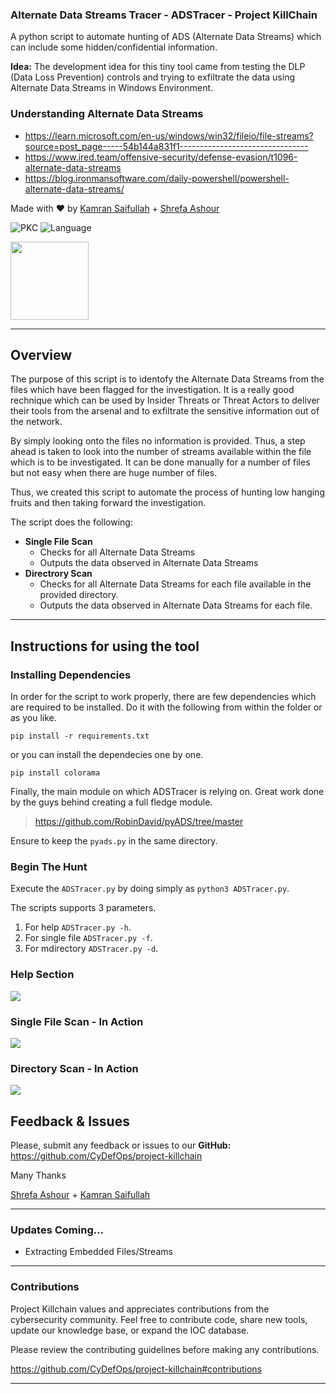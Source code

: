 ### Alternate Data Streams Tracer - ADSTracer - Project KillChain
A python script to automate hunting of ADS (Alternate Data Streams) which can include some hidden/confidential information. 

**Idea:** The development idea for this tiny tool came from testing the DLP (Data Loss Prevention) controls and trying to exfiltrate the data using Alternate Data Streams in Windows Environment. 

### Understanding Alternate Data Streams

- https://learn.microsoft.com/en-us/windows/win32/fileio/file-streams?source=post_page-----54b144a831f1--------------------------------
- https://www.ired.team/offensive-security/defense-evasion/t1096-alternate-data-streams
- https://blog.ironmansoftware.com/daily-powershell/powershell-alternate-data-streams/

Made with :heart: by [Kamran Saifullah](https://linkedin.com/in/KamranSaifullah) + [Shrefa Ashour](https://www.linkedin.com/in/shrefa-salem-37b876290)

![PKC](https://img.shields.io/badge/Project-%20Killchain-357441)
![Language](https://img.shields.io/badge/Language-%20Python-357441?style=flat-square)

<img src="https://img1.wsimg.com/blobby/go/1cf5bcbc-aad3-42e4-a7e0-6c0149aec441/downloads/BG%20Gradient%20(2).png" width="125" height="125">

----
## Overview

The purpose of this script is to identofy the Alternate Data Streams from the files which have been flagged for the investigation. It is a really good rechnique which can be used by Insider Threats or Threat Actors to deliver their tools from the arsenal and to exfiltrate the sensitive information out of the network. 

By simply looking onto the files no information is provided. Thus, a step ahead is taken to look into the number of streams available within the file which is to be investigated. It can be done manually for a number of files but not easy when there are huge number of files. 

Thus, we created this script to automate the process of hunting low hanging fruits and then taking forward the investigation.

The script does the following:

- **Single File Scan**
  - Checks for all Alternate Data Streams
  - Outputs the data observed in Alternate Data Streams
- **Directrory Scan**
  - Checks for all Alternate Data Streams for each file available in the provided directory.
  - Outputs the data observed in Alternate Data Streams for each file.

---

## Instructions for using the tool

### Installing Dependencies
In order for the script to work properly, there are few dependencies which are required to be installed. Do it with the following from within the folder or as you like. 

```pip install -r requirements.txt```

or you can install the dependecies one by one. 

```pip install colorama```

Finally, the main module on which ADSTracer is relying on. Great work done by the guys behind creating a full fledge module.

> https://github.com/RobinDavid/pyADS/tree/master

Ensure to keep the `pyads.py` in the same directory.

### Begin The Hunt

Execute the `ADSTracer.py` by doing simply as 
```python3 ADSTracer.py```. 

The scripts supports 3 parameters.

1. For help `ADSTracer.py -h`.
2. For single file `ADSTracer.py -f`.
3. For mdirectory `ADSTracer.py -d`.


### Help Section

![](https://raw.githubusercontent.com/deFr0ggy/deFr0ggy.github.io/master/assets/ADSTracer/help.png )

### Single File Scan - In Action

![](https://raw.githubusercontent.com/deFr0ggy/deFr0ggy.github.io/master/assets/ADSTracer/file.png )

### Directory Scan - In Action

![](https://raw.githubusercontent.com/deFr0ggy/deFr0ggy.github.io/master/assets/ADSTracer/directory.png )

## Feedback & Issues

Please, submit any feedback or issues to our **GitHub:** https://github.com/CyDefOps/project-killchain

Many Thanks

[Shrefa Ashour](https://www.linkedin.com/in/shrefa-salem-37b876290) + [Kamran Saifullah](https://linkedin.com/in/KamranSaifullah)

----

### Updates Coming...
- Extracting Embedded Files/Streams

----

### Contributions
Project Killchain values and appreciates contributions from the cybersecurity community. Feel free to contribute code, share new tools, update our knowledge base, or expand the IOC database. 

Please review the contributing guidelines before making any contributions.

https://github.com/CyDefOps/project-killchain#contributions

----
